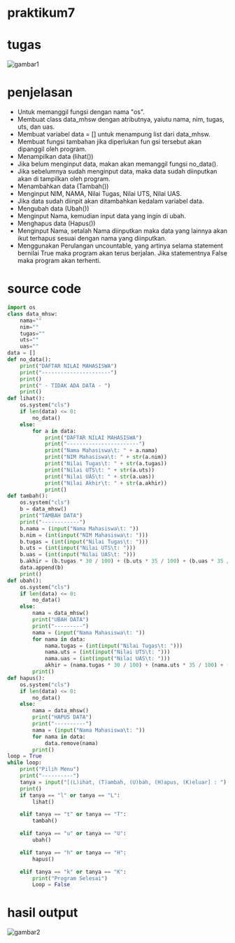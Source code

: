 # praktikum7
# tugas
![gambar1](ss/soal%20.jpg)
# penjelasan
+ Untuk memanggil fungsi dengan nama "os".
+ Membuat class data_mhsw dengan atributnya, yaiutu nama, nim, tugas, uts, dan uas.
+ Membuat variabel data = [] untuk menampung list dari data_mhsw.
+ Membuat fungsi tambahan jika diperlukan fun gsi tersebut akan dipanggil oleh program.
+ Menampilkan data (lihat())
+ Jika belum menginput data, makan akan memanggil fungsi no_data().
+ Jika sebelumnya sudah menginput data, maka data sudah diinputkan akan di tampilkan oleh program.
+ Menambahkan data (Tambah())
+ Menginput NIM, NAMA, Nilai Tugas, Nilai UTS, Nilai UAS.
+ Jika data sudah diinpit akan ditambahkan kedalam variabel data.
+ Mengubah data (Ubah())
+ Menginput Nama, kemudian input data yang ingin di ubah.
+ Menghapus data (Hapus())
+ Menginput Nama, setalah Nama diinputkan maka data yang lainnya akan ikut terhapus sesuai dengan nama yang diinputkan.
+ Menggunakan Perulangan uncountable, yang artinya selama statement bernilai True maka program akan terus berjalan. Jika statementnya False maka program akan terhenti.
# source code
```python
import os
class data_mhsw:
    nama=""
    nim=""
    tugas=""
    uts=""
    uas=""
data = []
def no_data():
    print("DAFTAR NILAI MAHASISWA")
    print("----------------------")
    print()
    print(" - TIDAK ADA DATA - ")
    print()
def lihat():
    os.system("cls")
    if len(data) <= 0:
        no_data()
    else:
        for a in data:
            print("DAFTAR NILAI MAHASISWA")
            print("-----------------------")
            print("Nama Mahasiswa\t: " + a.nama)
            print("NIM Mahasiswa\t: " + str(a.nim))
            print("Nilai Tugas\t: " + str(a.tugas))
            print("Nilai UTS\t: " + str(a.uts))
            print("Nilai UAS\t: " + str(a.uas))
            print("Nilai Akhir\t: " + str(a.akhir))
            print()
def tambah():
    os.system("cls")
    b = data_mhsw()
    print("TAMBAH DATA")
    print("------------")
    b.nama = (input("Nama Mahasiswa\t: "))
    b.nim = (int(input("NIM Mahasiswa\t: ")))
    b.tugas = (int(input("Nilai Tugas\t: ")))
    b.uts = (int(input("Nilai UTS\t: ")))
    b.uas = (int(input("Nilai UAS\t: ")))
    b.akhir = (b.tugas * 30 / 100) + (b.uts * 35 / 100) + (b.uas * 35 / 100)
    data.append(b)
    print()
def ubah():
    os.system("cls")
    if len(data) <= 0:
        no_data()
    else:
        nama = data_mhsw()
        print("UBAH DATA")
        print("---------")
        nama = (input("Nama Mahasiswa\t: "))
        for nama in data:
            nama.tugas = (int(input("Nilai Tugas\t: ")))
            nama.uts = (int(input("Nilai UTS\t: ")))
            nama.uas = (int(input("Nilai UAS\t: ")))
            akhir = (nama.tugas * 30 / 100) + (nama.uts * 35 / 100) + (nama.uas * 35 / 100)
        print()
def hapus():
    os.system("cls")
    if len(data) <= 0:
        no_data()
    else:
        nama = data_mhsw()
        print("HAPUS DATA")
        print("----------")
        nama = (input("Nama Mahasiswa\t: "))
        for nama in data:
            data.remove(nama)
        print()
loop = True
while loop:
    print("Pilih Menu")
    print("----------")
    tanya = input("[(L)ihat, (T)ambah, (U)bah, (H)apus, (K)eluar] : ")
    print()
    if tanya == "l" or tanya == "L":
        lihat()

    elif tanya == "t" or tanya == "T":
        tambah()

    elif tanya == "u" or tanya == "U":
        ubah()

    elif tanya == "h" or tanya == "H":
        hapus()

    elif tanya == "k" or tanya == "K":
        print("Program Selesai")
        Loop = False
```
# hasil output
![gambar2](ss/hasil%20ss%20praktikum7.jpg)